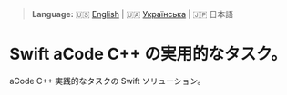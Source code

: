 
> **Language:** 🇺🇸 [English](README.md) | 🇺🇦 [Українська](README-uk.md) | 🇯🇵 日本語

# Swift aCode C++ の実用的なタスク。

aCode C++ 実践的なタスクの Swift ソリューション。
